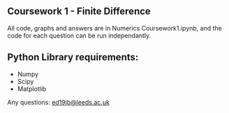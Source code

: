 ## Coursework 1 - Finite Difference

All code, graphs and answers are in Numerics Coursework1.ipynb, and the code for each question can be run independantly.

## Python Library requirements:
- Numpy
- Scipy
- Matplotlib

Any questions: ed19jb@leeds.ac.uk

